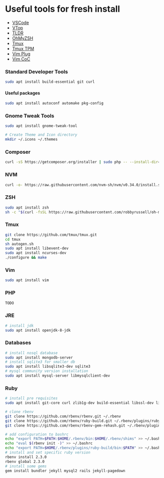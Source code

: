 # Useful tools for fresh install

- [VSCode](https://code.visualstudio.com)
- [VTop](https://github.com/MrRio/vtop)
- [TLDR](https://tldr.sh/)
- [OhMyZSH](https://ohmyz.sh/)
- [Tmux](https://github.com/tmux/tmux)
- [Tmux TPM](https://github.com/tmux-plugins/tpm)
- [Vim Plug](https://github.com/junegunn/vim-plug)
- [Vim CoC](https://github.com/neoclide/coc.nvim)

### Standard Developer Tools
```sh
sudo apt install build-essential git curl
```

#### Useful packages
```sh
sudo apt install autoconf automake pkg-config
```

### Gnome Tweak Tools
```sh
sudo apt install gnome-tweak-tool

# Create Theme and Icon directory
mkdir ~/.icons ~/.themes
```

### Composer
```sh
curl -sS https://getcomposer.org/installer | sudo php -- --install-dir=/usr/local/bin --filename=composer
```

### NVM
```sh
curl -o- https://raw.githubusercontent.com/nvm-sh/nvm/v0.34.0/install.sh | bash
```

### ZSH
```sh
sudo apt install zsh
sh -c "$(curl -fsSL https://raw.githubusercontent.com/robbyrussell/oh-my-zsh/master/tools/install.sh)"
```

### Tmux
```sh
git clone https://github.com/tmux/tmux.git
cd tmux
sh autogen.sh
sudo apt install libevent-dev
sudo apt install ncurses-dev
./configure && make
```

### Vim
```sh
sudo apt install vim
```

### PHP
```sh
TODO
```

### JRE
```sh
# install jdk
sudo apt install openjdk-8-jdk
```

### Databases
```sh
# install nosql database
sudo apt install mongodb-server
# install sqlite3 for smaller db
sudo apt install libsqlite3-dev sqlite3
# mysql community version installation
sudo apt install mysql-server libmysqlclient-dev
```

### Ruby
```sh
# install pre requisites
sudo apt install git-core curl zlib1g-dev build-essential libssl-dev libreadline-dev libyaml-dev libsqlite3-dev sqlite3 libxml2-dev libxslt1-dev libcurl4-openssl-dev python-software-properties libffi-dev

# clone rbenv
git clone https://github.com/rbenv/rbenv.git ~/.rbenv
git clone https://github.com/rbenv/ruby-build.git ~/.rbenv/plugins/ruby-build
git clone https://github.com/rbenv/rbenv-gem-rehash.git ~/.rbenv/plugins/rbenv-gem-rehash

# add configuration to bashrc
echo "export PATH=$PATH:$HOME/.rbenv/bin:$HOME/.rbenv/shims" >> ~/.bashrc
echo "eval $(rbenv init -)" >> ~/.bashrc
echo "export PATH=$HOME/.rbenv/plugins/ruby-build/bin:$PATH" >> ~/.bashrc
# install and set specific ruby version
rbenv install 2.3.0
rbenv global 2.3.0
# install some gems
gem install bundler jekyll mysql2 rails jekyll-pagedown
```
